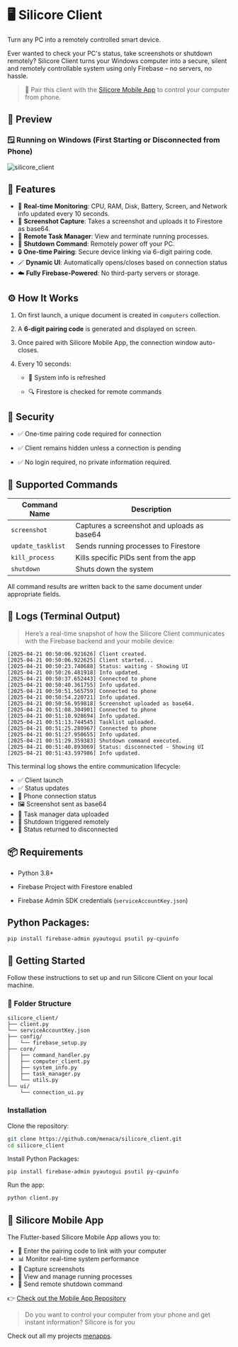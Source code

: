 # 🖥️ Silicore Client
Turn any PC into a remotely controlled smart device.

Ever wanted to check your PC's status, take screenshots or shutdown remotely?
Silicore Client turns your Windows computer into a secure, silent and remotely controllable system using only Firebase – no servers, no hassle.

> 📱 Pair this client with the [Silicore Mobile App](https://github.com/menaca/silicore) to control your computer from phone.

## 📸 Preview

### 🪟 Running on Windows (First Starting or Disconnected from Phone)
![silicore_client](https://github.com/user-attachments/assets/88f0fa89-3798-42ef-beed-4712f30152a2)

## 🚀 Features

- 🔁 **Real-time Monitoring**: CPU, RAM, Disk, Battery, Screen, and Network info updated every 10 seconds.
- 📸 **Screenshot Capture**: Takes a screenshot and uploads it to Firestore as base64.
- 🧠 **Remote Task Manager**: View and terminate running processes.
- 🔌 **Shutdown Command**: Remotely power off your PC.
- 🔒 **One-time Pairing**: Secure device linking via 6-digit pairing code.
- 🪄 **Dynamic UI**: Automatically opens/closes based on connection status
- ☁️ **Fully Firebase-Powered**: No third-party servers or storage.

## ⚙️ How It Works

1.  On first launch, a unique document is created in `computers` collection.
    
2.  A **6-digit pairing code** is generated and displayed on screen.
    
3.  Once paired with Silicore Mobile App, the connection window auto-closes.
    
4.  Every 10 seconds:
    
    -   🔁 System info is refreshed
        
    -   🔍 Firestore is checked for remote commands

## 🔐 Security

-   ✅ One-time pairing code required for connection
    
-   ✅ Client remains hidden unless a connection is pending

-   ✅ No login required, no private information required.
    
## 🧪 Supported Commands

| Command Name | Description |
|--|--|
| `screenshot` | Captures a screenshot and uploads as base64 |
|`update_tasklist`| Sends running processes to Firestore |
|`kill_process`| Kills specific PIDs sent from the app |
|`shutdown`| Shuts down the system |

All command results are written back to the same document under appropriate fields.    

## 📜 Logs (Terminal Output)

> Here’s a real-time snapshot of how the Silicore Client communicates with the Firebase backend and your mobile device:

```text
[2025-04-21 00:50:06.921626] Client created.
[2025-04-21 00:50:06.922625] Client started...
[2025-04-21 00:50:23.740688] Status: waiting - Showing UI
[2025-04-21 00:50:26.481918] Info updated.
[2025-04-21 00:50:37.652443] Connected to phone
[2025-04-21 00:50:40.361755] Info updated.
[2025-04-21 00:50:51.565759] Connected to phone
[2025-04-21 00:50:54.220721] Info updated.
[2025-04-21 00:50:56.959818] Screenshot uploaded as base64.
[2025-04-21 00:51:08.304901] Connected to phone
[2025-04-21 00:51:10.928694] Info updated.
[2025-04-21 00:51:13.744545] Tasklist uploaded.
[2025-04-21 00:51:25.280967] Connected to phone
[2025-04-21 00:51:27.950655] Info updated.
[2025-04-21 00:51:29.359383] Shutdown command executed.
[2025-04-21 00:51:40.893069] Status: disconnected - Showing UI
[2025-04-21 00:51:43.597986] Info updated.
```
This terminal log shows the entire communication lifecycle:

- ✅ Client launch
- ✅ Status updates
- 📡 Phone connection status
- 🖼️ Screenshot sent as base64
- 🧠 Task manager data uploaded
- 🛑 Shutdown triggered remotely
- 🔄 Status returned to disconnected

## 📦 Requirements

-   Python 3.8+
    
-   Firebase Project with Firestore enabled
    
-   Firebase Admin SDK credentials (`serviceAccountKey.json`)
    

## Python Packages:

`pip install firebase-admin pyautogui psutil py-cpuinfo` 


## 🚀 Getting Started

Follow these instructions to set up and run Silicore Client on your local machine.

### 🧩 Folder Structure

```
silicore_client/
├── client.py
└── serviceAccountKey.json
├── config/
│   └── firebase_setup.py
├── core/
│   ├── command_handler.py
│   ├── computer_client.py
│   ├── system_info.py
│   ├── task_manager.py
│   └── utils.py
└── ui/
    └── connection_ui.py
```

### Installation

Clone the repository:

```bash
git clone https://github.com/menaca/silicore_client.git
cd silicore_client
```

Install Python Packages:

```
pip install firebase-admin pyautogui psutil py-cpuinfo
```

Run the app:

```bash
python client.py
```

## 📱 Silicore Mobile App

The Flutter-based Silicore Mobile App allows you to:

- 🔑 Enter the pairing code to link with your computer
- 📊 Monitor real-time system performance
- 📸 Capture screenshots
- 🧠 View and manage running processes
- 🔌 Send remote shutdown command

👉 [Check out the Mobile App Repository](https://github.com/menaca/silicore)

> Do you want to control your computer from your phone and get instant information? Silicore is for you

Check out all my projects [menapps](https://www.instagram.com/menapps).
    
